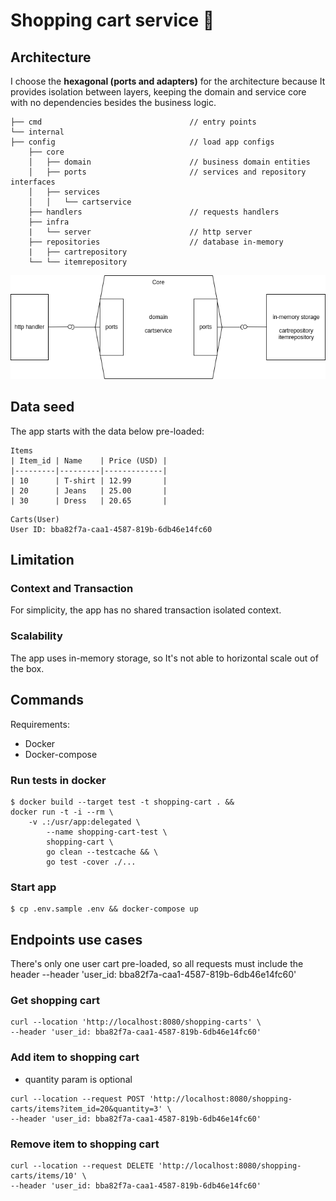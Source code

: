 # Shopping cart service 🛒

## Architecture

I choose the **hexagonal (ports and adapters)** for the architecture because It provides isolation between layers, keeping the domain and service core with no dependencies besides the business logic.


```
├── cmd                                 // entry points
└── internal   
├── config                              // load app configs          
    ├── core                            
    │   ├── domain                      // business domain entities
    │   ├── ports                       // services and repository interfaces
    │   ├── services
    │   │   └── cartservice
    ├── handlers                        // requests handlers
    ├── infra                               
    |   └── server                      // http server
    ├── repositories                    // database in-memory 
    |   ├── cartrepository
    └── └── itemrepository
```
![Alt text](docs/image.png)

## Data seed

The app starts with the data below pre-loaded:

```
Items
| Item_id | Name    | Price (USD) |
|---------|---------|-------------|
| 10      | T-shirt | 12.99       |
| 20      | Jeans   | 25.00       |
| 30      | Dress   | 20.65       |
```

```
Carts(User)
User ID: bba82f7a-caa1-4587-819b-6db46e14fc60 
```

## Limitation

### Context and Transaction
For simplicity, the app has no shared transaction isolated context.

### Scalability 
The app uses in-memory storage, so It's not able to horizontal scale out of the box.

## Commands

Requirements:
- Docker
- Docker-compose

### Run tests in docker
```
$ docker build --target test -t shopping-cart . &&
docker run -t -i --rm \
	-v .:/usr/app:delegated \
		--name shopping-cart-test \
		shopping-cart \
		go clean --testcache && \
		go test -cover ./...
```

### Start app
```
$ cp .env.sample .env && docker-compose up
```

## Endpoints use cases

There's only one user cart pre-loaded, so all requests must include the header  --header 'user_id: bba82f7a-caa1-4587-819b-6db46e14fc60'

### Get shopping cart
```curl
curl --location 'http://localhost:8080/shopping-carts' \
--header 'user_id: bba82f7a-caa1-4587-819b-6db46e14fc60'
```

### Add item to shopping cart
- quantity param is optional
```curl
curl --location --request POST 'http://localhost:8080/shopping-carts/items?item_id=20&quantity=3' \
--header 'user_id: bba82f7a-caa1-4587-819b-6db46e14fc60'
```

### Remove item to shopping cart
```curl
curl --location --request DELETE 'http://localhost:8080/shopping-carts/items/10' \
--header 'user_id: bba82f7a-caa1-4587-819b-6db46e14fc60'
```

